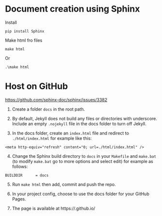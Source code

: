 # Document creation using Sphinx

Install

```
pip install Sphinx
```

Make html fro files 

```
make html
```
Or
```
.\make html
```


# Host on GitHub

https://github.com/sphinx-doc/sphinx/issues/3382

1. Create a folder `docs` in the root path.

2. By default, Jekyll does not build any files or directories with underscore. Include an empty `.nojekyll` file in the docs folder to turn off Jekyll.

3. In the docs folder, create an `index.html` file and redirect to `./html/index.html` for example like this:

```
<meta http-equiv="refresh" content="0; url=./html/index.html" />
```

4. Change the Sphinx build directory to `docs` in your `Makefile` and `make.bat` (to modify `make.bat` go to more options and select edit) for example as follows:

```
BUILDDIR      = docs
```

5. Run `make html` then add, commit and push the repo.

6. In your project config, choose to use the docs folder for your GitHub Pages.

7. The page is available at https://<username>.github.io/<repo>
